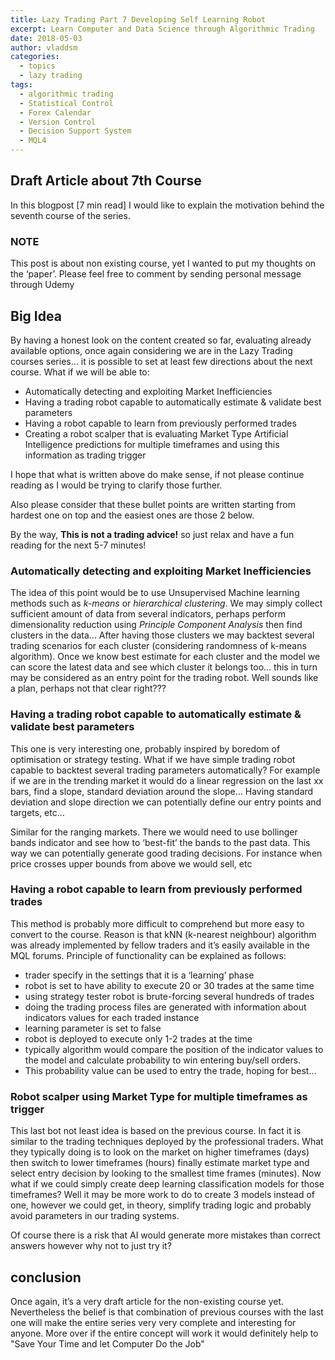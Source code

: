 ```yaml
---
title: Lazy Trading Part 7 Developing Self Learning Robot
excerpt: Learn Computer and Data Science through Algorithmic Trading
date: 2018-05-03
author: vladdsm
categories:
  - topics
  - lazy trading
tags:
  - algorithmic trading
  - Statistical Control
  - Forex Calendar
  - Version Control
  - Decision Support System
  - MQL4
---
```


## Draft Article about 7th Course

In this blogpost [7 min read] I would like to explain the motivation behind the seventh course of the series. 

### NOTE

This post is about non existing course, yet I wanted to put my thoughts on the ‘paper’. Please feel free to comment by sending personal message through Udemy

## Big Idea

By having a honest look on the content created so far, evaluating already available options, once again considering we are in the Lazy Trading courses series… it is possible to set at least few directions about the next course. What if we will be able to:

* Automatically detecting and exploiting Market Inefficiencies
* Having a trading robot capable to automatically estimate & validate best parameters
* Having a robot capable to learn from previously performed trades
* Creating a robot scalper that is evaluating Market Type Artificial Intelligence predictions for multiple timeframes and using this information as trading trigger

I hope that what is written above do make sense, if not please continue reading as I would be trying to clarify those further.

Also please consider that these bullet points are written starting from hardest one on top and the easiest ones are those 2 below. 

By the way, **This is not a trading advice!** so just relax and have a fun reading for the next 5-7 minutes!

### Automatically detecting and exploiting Market Inefficiencies

The idea of this point would be to use Unsupervised Machine learning methods such as *k-means* or *hierarchical clustering*. We may simply collect sufficient amount of data from several indicators, perhaps perform dimensionality reduction using *Principle Component Analysis* then find clusters in the data… After having those clusters we may backtest several trading scenarios for each cluster (considering randomness of k-means algorithm). Once we know best estimate for each cluster and the model we can score the latest data and see which cluster it belongs too… this in turn may be considered as an entry point for the trading robot. Well sounds like a plan, perhaps not that clear right??? 

### Having a trading robot capable to automatically estimate & validate best parameters

This one is very interesting one, probably inspired by boredom of optimisation or strategy testing. What if we have simple trading robot capable to backtest several trading parameters automatically? For example if we are in the trending market it would do a linear regression on the last xx bars, find a slope, standard deviation around the slope… Having standard deviation and slope direction we can potentially define our entry points and targets, etc… 

Similar for the ranging markets. There we would need to use bollinger bands indicator and see how to ‘best-fit’ the bands to the past data. This way we can potentially generate good trading decisions. For instance when price crosses upper bounds from above we would sell, etc 

### Having a robot capable to learn from previously performed trades

This method is probably more difficult to comprehend but more easy to convert to the course. Reason is that kNN (k-nearest neighbour) algorithm was already implemented by fellow traders and it’s easily available in the MQL forums. Principle of functionality can be explained as follows:

- trader specify in the settings that it is a ‘learning’ phase
- robot is set to have ability to execute 20 or 30 trades at the same time
- using strategy tester robot is brute-forcing several hundreds of trades
- doing the trading process files are generated with information about indicators values for each traded instance
- learning parameter is set to false
- robot is deployed to execute only 1-2 trades at the time
- typically algorithm would compare the position of the indicator values to the model and calculate probability to win entering buy/sell orders. 
- This probability value can be used to entry the trade, hoping for best…

### Robot scalper using Market Type for multiple timeframes as trigger

This last bot not least idea is based on the previous course. In fact it is similar to the trading techniques deployed by the professional traders. What they typically doing is to look on the market on higher timeframes (days) then switch to lower timeframes (hours) finally estimate market type and select entry decision by looking to the smallest time frames (minutes). Now what if we could simply create deep learning classification models for those timeframes? Well it may be more work to do to create 3 models instead of one, however we could get, in theory, simplify trading logic and probably avoid parameters in our trading systems.

Of course there is a risk that AI would generate more mistakes than correct answers however why not to just try it? 

## conclusion

Once again, it’s a very draft article for the non-existing course yet. Nevertheless the belief is that combination of previous courses with the last one will make the entire series very very complete and interesting for anyone. More over if the entire concept will work it would definitely help to "Save Your Time and let Computer Do the Job"  
